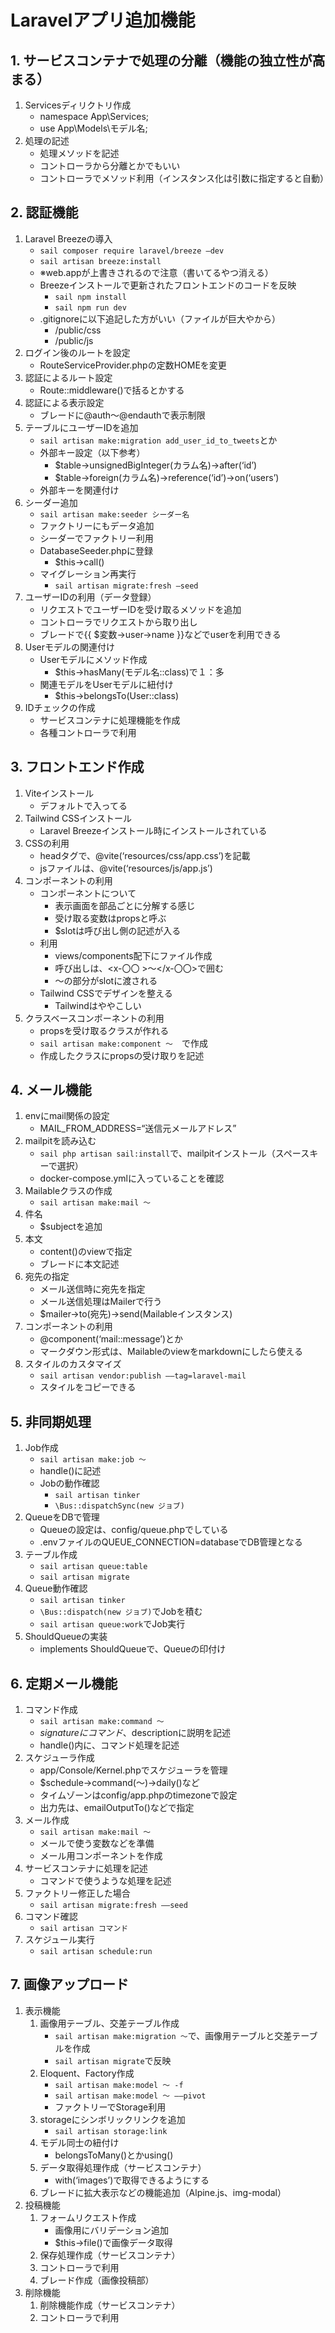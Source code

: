# Laravelアプリ追加機能
## 1. サービスコンテナで処理の分離（機能の独立性が高まる）
1. Servicesディリクトリ作成
    * namespace App\Services;
    * use App\Models\モデル名;
2. 処理の記述
    * 処理メソッドを記述
    * コントローラから分離とかでもいい
    * コントローラでメソッド利用（インスタンス化は引数に指定すると自動）
## 2. 認証機能
1. Laravel Breezeの導入
    * `sail composer require laravel/breeze —dev`
    * `sail artisan breeze:install`
    * ※web.appが上書きされるので注意（書いてるやつ消える）
    * Breezeインストールで更新されたフロントエンドのコードを反映
        * `sail npm install`
        * `sail npm run dev`
    * .gitignoreに以下追記した方がいい（ファイルが巨大やから）
        * /public/css
        * /public/js
2. ログイン後のルートを設定
    * RouteServiceProvider.phpの定数HOMEを変更
3. 認証によるルート設定
    * Route::middleware()で括るとかする
4. 認証による表示設定
    * ブレードに@auth〜@endauthで表示制限
5. テーブルにユーザーIDを追加
    * `sail artisan make:migration add_user_id_to_tweets`とか
    * 外部キー設定（以下参考）
        * $table->unsignedBigInteger(カラム名)->after(‘id’)
        * $table->foreign(カラム名)->reference(‘id’)->on(‘users’)
    * 外部キーを関連付け
6. シーダー追加
    * `sail artisan make:seeder シーダー名`
    * ファクトリーにもデータ追加
    * シーダーでファクトリー利用
    * DatabaseSeeder.phpに登録
        * $this->call()
    * マイグレーション再実行
        * `sail artisan migrate:fresh —seed`
7. ユーザーIDの利用（データ登録）
    * リクエストでユーザーIDを受け取るメソッドを追加
    * コントローラでリクエストから取り出し
    * ブレードで{{ $変数->user->name }}などでuserを利用できる
8. Userモデルの関連付け
    * Userモデルにメソッド作成
        * $this->hasMany(モデル名::class)で１：多
    * 関連モデルをUserモデルに紐付け
        * $this->belongsTo(User::class)
9. IDチェックの作成
    * サービスコンテナに処理機能を作成
    * 各種コントローラで利用
## 3. フロントエンド作成
1. Viteインストール
    * デフォルトで入ってる
2. Tailwind CSSインストール
    * Laravel Breezeインストール時にインストールされている
3. CSSの利用
    * headタグで、@vite(‘resources/css/app.css’)を記載
    * jsファイルは、@vite(‘resources/js/app.js’)
4. コンポーネントの利用
    * コンポーネントについて
        * 表示画面を部品ごとに分解する感じ
        * 受け取る変数はpropsと呼ぶ
        * $slotは呼び出し側の記述が入る
    * 利用
        * views/components配下にファイル作成
        * 呼び出しは、<x-〇〇 >〜</x-〇〇>で囲む
        * 〜の部分がslotに渡される
    * Tailwind CSSでデザインを整える
        * Tailwindはややこしい
5. クラスベースコンポーネントの利用
    * propsを受け取るクラスが作れる
    * `sail artisan make:component 〜`　で作成
    * 作成したクラスにpropsの受け取りを記述
## 4. メール機能
1. envにmail関係の設定
    * MAIL_FROM_ADDRESS=“送信元メールアドレス”
2. mailpitを読み込む
    * `sail php artisan sail:install`で、mailpitインストール（スペースキーで選択）
    * docker-compose.ymlに入っていることを確認
3. Mailableクラスの作成
    * `sail artisan make:mail 〜`
4. 件名
    * $subjectを追加
5. 本文
    * content()のviewで指定
    * ブレードに本文記述
6. 宛先の指定
    * メール送信時に宛先を指定
    * メール送信処理はMailerで行う
    * $mailer->to(宛先)->send(Mailableインスタンス)
7. コンポーネントの利用
    * @component(‘mail::message’)とか
    * マークダウン形式は、Mailableのviewをmarkdownにしたら使える
8. スタイルのカスタマイズ
    * `sail artisan vendor:publish ––tag=laravel-mail`
    * スタイルをコピーできる
## 5. 非同期処理
1. Job作成
    * `sail artisan make:job 〜`
    * handle()に記述
    * Jobの動作確認
        * `sail artisan tinker`
        * `\Bus::dispatchSync(new ジョブ)`
2. QueueをDBで管理
    * Queueの設定は、config/queue.phpでしている
    * .envファイルのQUEUE_CONNECTION=databaseでDB管理となる
3. テーブル作成
    * `sail artisan queue:table`
    * `sail artisan migrate`
4. Queue動作確認
    * `sail artisan tinker`
    * `\Bus::dispatch(new ジョブ)`でJobを積む
    * `sail artisan queue:work`でJob実行
5. ShouldQueueの実装
    * implements ShouldQueueで、Queueの印付け
## 6. 定期メール機能
1. コマンド作成
    * `sail artisan make:command 〜`
    * $signatureにコマンド、$descriptionに説明を記述
    * handle()内に、コマンド処理を記述
2. スケジューラ作成
    * app/Console/Kernel.phpでスケジューラを管理
    * $schedule->command(〜)->daily()など
    * タイムゾーンはconfig/app.phpのtimezoneで設定
    * 出力先は、emailOutputTo()などで指定
3. メール作成
    * `sail artisan make:mail 〜`
    * メールで使う変数などを準備
    * メール用コンポーネントを作成
4. サービスコンテナに処理を記述
    * コマンドで使うような処理を記述
5. ファクトリー修正した場合
    * `sail artisan migrate:fresh ––seed`
6. コマンド確認
    * `sail artisan コマンド`
7. スケジュール実行
    * `sail artisan schedule:run`
## 7. 画像アップロード
1. 表示機能
    1. 画像用テーブル、交差テーブル作成
        * `sail artisan make:migration 〜`で、画像用テーブルと交差テーブルを作成
        * `sail artisan migrate`で反映
    2. Eloquent、Factory作成
        * `sail artisan make:model 〜 -f`
        * `sail artisan make:model 〜 ––pivot`
        * ファクトリーでStorage利用
    3. storageにシンボリックリンクを追加
        * `sail artisan storage:link`
    4. モデル同士の紐付け
        * belongsToMany()とかusing()
    5. データ取得処理作成（サービスコンテナ）
        * with(‘images’)で取得できるようにする
    6. ブレードに拡大表示などの機能追加（Alpine.js、img-modal）
2. 投稿機能
    1. フォームリクエスト作成
        * 画像用にバリデーション追加
        * $this->file()で画像データ取得
    2. 保存処理作成（サービスコンテナ）
    3. コントローラで利用
    4. ブレード作成（画像投稿部）
3. 削除機能
    1. 削除機能作成（サービスコンテナ）
    2. コントローラで利用